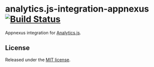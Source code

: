 # analytics.js-integration-appnexus [![Build Status][ci-badge]][ci-link]

Appnexus integration for [Analytics.js][].

## License

Released under the [MIT license](LICENSE).


[Analytics.js]: https://segment.com/docs/libraries/analytics.js/
[ci-link]: https://ci.segment.com/gh/segment-integrations/analytics.js-integration-appnexus
[ci-badge]: https://ci.segment.com/gh/segment-integrations/analytics.js-integration-appnexus.svg?style=svg&circle-token=541a3dc4fdd05b44894c7877d1a0dc1a58e9f03f
